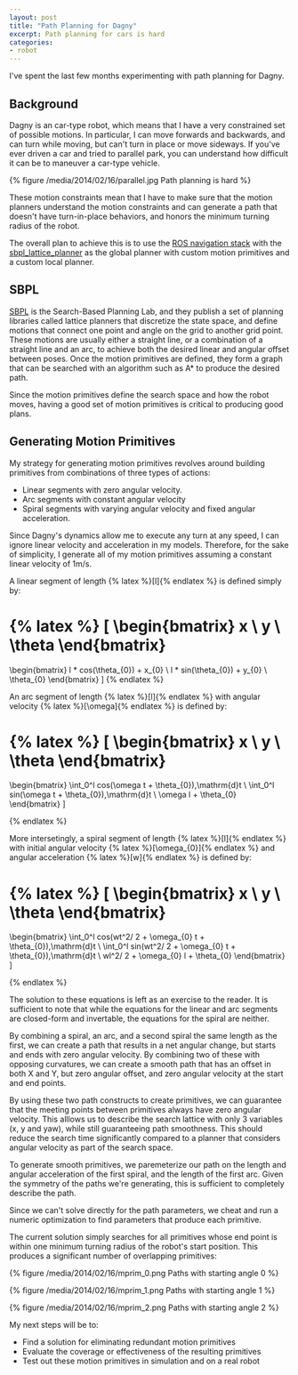 ```yaml
---
layout: post
title: "Path Planning for Dagny"
excerpt: Path planning for cars is hard
categories:
- robot
---
```


I've spent the last few months experimenting with path planning for Dagny.

## Background

Dagny is an car-type robot, which means that I have a very constrained set of possible motions. In particular, I can move forwards and backwards, and can turn while moving, but can't turn in place or move sideways. If you've ever driven a car and tried to parallel park, you can understand how difficult it can be to maneuver a car-type vehicle.

{% figure /media/2014/02/16/parallel.jpg Path planning is hard %}

These motion constraints mean that I have to make sure that the motion planners understand the motion constraints and can generate a path that doesn't have turn-in-place behaviors, and honors the minimum turning radius of the robot.

The overall plan to achieve this is to use the [ROS navigation stack](http://wiki.ros.org/navigation) with the [sbpl\_lattice\_planner](http://wiki.ros.org/sbpl_lattice_planner) as the global planner with custom motion primitives and a custom local planner.

## SBPL

[SBPL](http://sbpl.net/) is the Search-Based Planning Lab, and they publish a set of planning libraries called lattice planners that discretize the state space, and define motions that connect one point and angle on the grid to another grid point. These motions are usually either a straight line, or a combination of a straight line and an arc, to achieve both the desired linear and angular offset between poses. Once the motion primitives are defined, they form a graph that can be searched with an algorithm such as A\* to produce the desired path.

Since the motion primitives define the search space and how the robot moves, having a good set of motion primitives is critical to producing good plans.

## Generating Motion Primitives

My strategy for generating motion primitives revolves around building primitives from combinations of three types of actions:
 * Linear segments with zero angular velocity.
 * Arc segments with constant angular velocity
 * Spiral segments with varying angular velocity and fixed angular acceleration.

Since Dagny's dynamics allow me to execute any turn at any speed, I can ignore linear velocity and acceleration in my models. Therefore, for the sake of simplicity, I generate all of my motion primitives assuming a constant linear velocity of 1m/s.

A linear segment of length {% latex %}\[l\]{% endlatex %} is defined simply by:

{% latex %}
\[
\begin{bmatrix}
x \\
y \\
\theta
\end{bmatrix}
=
\begin{bmatrix}
l * cos(\theta_{0}) + x_{0} \\
l * sin(\theta_{0}) + y_{0} \\
\theta_{0}
\end{bmatrix}
\]
{% endlatex %}


An arc segment of length {% latex %}\[l\]{% endlatex %} with angular velocity {% latex %}\[\omega\]{% endlatex %} is defined by:

{% latex %}
\[
\begin{bmatrix}
x \\
y \\
\theta
\end{bmatrix}
=
\begin{bmatrix}
\int_0^l cos(\omega t + \theta_{0})\,\mathrm{d}t \\
\int_0^l sin(\omega t + \theta_{0})\,\mathrm{d}t \\
\omega l + \theta_{0}
\end{bmatrix}
\]

{% endlatex %}

More intersetingly, a spiral segment of length {% latex %}\[l\]{% endlatex %} with initial angular velocity {% latex %}\[\omega_{0}\]{% endlatex %} and angular acceleration {% latex %}\[w\]{% endlatex %} is defined by:

{% latex %}
\[
\begin{bmatrix}
x \\
y \\
\theta
\end{bmatrix}
=
\begin{bmatrix}
\int_0^l cos(wt^2/ 2 + \omega_{0} t + \theta_{0})\,\mathrm{d}t \\
\int_0^l sin(wt^2/ 2 + \omega_{0} t + \theta_{0})\,\mathrm{d}t \\
wl^2/ 2 + \omega_{0} l + \theta_{0}
\end{bmatrix}
\]

{% endlatex %}

<!-- ___ -->

The solution to these equations is left as an exercise to the reader. It is sufficient to note that while the equations for the linear and arc segments are closed-form and invertable, the equations for the spiral are neither.

By combining a spiral, an arc, and a second spiral the same length as the first, we can create a path that results in a net angular change, but starts and ends with zero angular velocity. By combining two of these with opposing curvatures, we can create a smooth path that has an offset in both X and Y, but zero angular offset, and zero angular velocity at the start and end points.

By using these two path constructs to create primitives, we can guarantee that the meeting points between primitives always have zero angular velocity. This alllows us to describe the search lattice with only 3 variables (x, y and yaw), while still guaranteeing path smoothness. This should reduce the search time significantly compared to a planner that considers angular velocity as part of the search space.


To generate smooth primitives, we paremeterize our path on the length and angular acceleration of the first spiral, and the length of the first arc. Given the symmetry of the paths we're generating, this is sufficient to completely describe the path.

Since we can't solve directly for the path parameters, we cheat and run a numeric optimization to find parameters that produce each primitive.

The current solution simply searches for all primitives whose end point is within one minimum turning radius of the robot's start position. This produces a significant number of overlapping primitives:

{% figure /media/2014/02/16/mprim_0.png Paths with starting angle 0 %}

{% figure /media/2014/02/16/mprim_1.png Paths with starting angle 1 %}

{% figure /media/2014/02/16/mprim_2.png Paths with starting angle 2 %}

My next steps will be to:
 * Find a solution for eliminating redundant motion primitives
 * Evaluate the coverage or effectiveness of the resulting primitives
 * Test out these motion primitives in simulation and on a real robot
